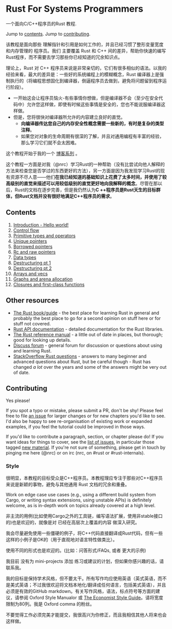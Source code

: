 # Rust For Systems Programmers

一个面向C/C++程序员的Rust 教程.

Jump to [contents](#contents).
Jump to [contributing](#contributing).

该教程是面向那些 理解指针和引用是如何工作的，并且已经习惯了整形变量宽度和内存管理的 程序员。我们 主要覆盖 Rust 和 C++ 间的差异，帮助你快速的编写Rust程序，而不需要去学习那些你已经知道的冗余知识点。

理论上，Rust 对 C++ 程序员来说是非常亲切的，它们有很多相似的语法。以我的经验来看，最大的差异是：一些好的系统编程上的模糊概念，Rust 编译器上是强制执行的（将编程思想固化到编译器，倒逼程序员去做到，避免将问题留到程序运行阶段）。

- 一开始这会让程序员恼火-有些事情你想做，但是编译器不会（至少在安全代码中）允许您这样做，即使有时候这些事情是安全的，您也不能说服编译器这样做。
- 但是，您将很快对编译器所允许的内容建立良好的直觉。
  - **向编译器传达您自己的内存安全性概念需要一些新的，有时是复杂的类型注释**。
  - 如果您对对象的生命周期有很深的了解，并且对通用编程有丰富的经验，那么学习它们就不会太困难。

这个教程开始于我的一个 [博客系列](http://featherweightmusings.blogspot.co.nz/search/label/rust-for-c) 。

这个教程一方面是对我（@nrc）学习Rust的一种帮助（没有比尝试向他人解释的方法来检查您是否学过的东西更好的方法），另一方面是因为我发现学习Rust的现有资源不尽人意——他们**在我已经知道的基础知识上花费了太多时间，并使用了较高级别的直觉来描述可以用较低级别的直觉更好地向我解释的概念**。尽管在那以后，Rust的文档在逐步完善，但是我仍然认为**C ++程序员是Rust天生的目标群体，但Rust文档并没有很好地满足C++程序员的需求**。


## Contents

1. [Introduction - Hello world!](hello-world.md)
1. [Control flow](control-flow.md)
1. [Primitive types and operators](primitives.md)
1. [Unique pointers](unique.md)
1. [Borrowed pointers](borrowed.md)
1. [Rc and raw pointers](rc-raw.md)
1. [Data types](data-types.md)
1. [Destructuring pt 1](destructuring.md)
1. [Destructuring pt 2](destructuring-2.md)
1. [Arrays and vecs](arrays.md)
1. [Graphs and arena allocation](graphs/README.md)
1. [Closures and first-class functions](closures.md)


## Other resources

* [The Rust book/guide](http://doc.rust-lang.org/book/) - the best place for
  learning Rust in general and probably the best place to go for a second opinion
  on stuff here or for stuff not covered.
* [Rust API documentation](http://doc.rust-lang.org/std/index.html) - detailed
  documentation for the Rust libraries.
* [The Rust reference manual](https://doc.rust-lang.org/reference/) - a little
  out of date in places, but thorough; good for looking up details.
* [Discuss forum](http://users.rust-lang.org/) - general forum for discussion or
  questions about using and learning Rust.
* [StackOverflow Rust questions](https://stackoverflow.com/questions/tagged/rust) - answers
  to many beginner and advanced questions about Rust, but be careful though - Rust
  has changed *a lot* over the years and some of the answers might be very out of date.


## Contributing

Yes please!

If you spot a typo or mistake, please submit a PR, don't be shy! Please feel
free to file [an issue](https://github.com/nrc/r4cppp/issues/new) for
larger changes or for new chapters you'd like to see. I'd also be happy to see
re-organisation of existing work or expanded examples, if you feel the tutorial
could be improved in those ways.

If you'd like to contribute a paragraph, section, or chapter please do! If you
want ideas for things to cover, see the [list of issues](https://github.com/nrc/r4cppp/issues),
in particular those tagged [new material](https://github.com/nrc/r4cppp/labels/new%20material).
If you're not sure of something, please get in touch by pinging me here
(@nrc) or on irc (nrc, on #rust or #rust-internals).


### Style

很明显，本教程的目标受众是C++程序员。本教程理应专注于那些对C++程序员来说是新颖的事物，避免与其他通用 Rust 文档的冗余和重叠。

Work on edge case use cases (e.g., using a different build system from Cargo, or
writing syntax extensions, using unstable APIs) is definitely welcome, as is
in-depth work on topics already covered at a high level.

非主流的用例(比如使用Cargo之外的工具链，编写语法扩展，使用非stable接口的)也是欢迎的，就像是对 已经在高层次上覆盖的内容 做深入研究。

我会尽量避免使用一些僵硬的例子，将C++代码直接翻译成Rust代码，但有一些这样的小例子是OK的（用于直观地对语言特性做类比）。

使用不同的形式也是欢迎的。(比如：问答形式/FAQs, 或者 更大的示例)

我目前 没有为 mini-projects 添加 练习或建议的计划，但如果你感兴趣的话，请联系我。

我的目标是保持学术风格，但不要太干。所有写作均应使用英语（英式英语，而不是美式英语；不过我很欢迎将文档本地化/翻译成任何语言，包括美式英语），并且必须是有效的GitHub markdown。有关写作风格，语法，标点符号等方面的建议，请参阅 Oxford Style Manualor 或 [The Economist Style Guide](http://www.economist.com/styleguide/introduction)。请将宽度限制为80列。我是 Oxford comma 的粉丝。

不要觉得工作必须完美才能提交，我很高兴为你修正，而且我相信其他人将来也会这样做。



